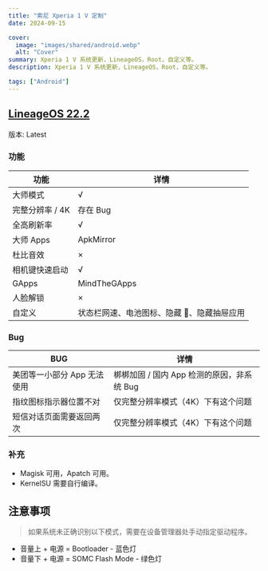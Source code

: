 ```yaml
---
title: "索尼 Xperia 1 V 定制"
date: 2024-09-15

cover:
  image: "images/shared/android.webp"
  alt: "Cover"
summary: Xperia 1 V 系统更新，LineageOS，Root，自定义等。
description: Xperia 1 V 系统更新，LineageOS，Root，自定义等。

tags: ["Android"]
---
```


## [LineageOS 22.2](https://wiki.lineageos.org/devices/pdx234/)

版本: Latest

### 功能

| 功能            | 详情                                        |
| --------------- | ------------------------------------------- |
| 大师模式        | √                                           |
| 完整分辨率 / 4K | 存在 Bug                                    |
| 全高刷新率      | √                                           |
| 大师 Apps       | ApkMirror                                   |
| 杜比音效        | ×                                           |
| 相机键快速启动  | √                                           |
| GApps           | MindTheGApps                                |
| 人脸解锁        | ×                                           |
| 自定义          | 状态栏网速、电池图标、隐藏 💊、隐藏抽屉应用 |

### Bug

| BUG                         | 详情                                       |
| --------------------------- | ------------------------------------------ |
| 美团等一小部分 App 无法使用 | 梆梆加固 / 国内 App 检测的原因，非系统 Bug |
| 指纹图标指示器位置不对      | 仅完整分辨率模式（4K）下有这个问题         |
| 短信对话页面需要返回两次    | 仅完整分辨率模式（4K）下有这个问题         |

### 补充

- Magisk 可用，Apatch 可用。
- KernelSU 需要自行编译。

## 注意事项

> 如果系统未正确识别以下模式，需要在设备管理器处手动指定驱动程序。

- 音量上 + 电源 = Bootloader - 蓝色灯
- 音量下 + 电源 = SOMC Flash Mode - 绿色灯
